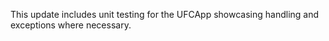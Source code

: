 This update includes unit testing for the UFCApp showcasing handling and exceptions where necessary. 
